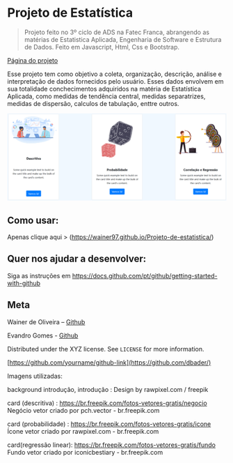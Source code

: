 # Projeto de Estatística
> Projeto feito no 3º ciclo de ADS na Fatec Franca, abrangendo as matérias de Estatistica Aplicada, Engenharia de Software e Estrutura de Dados. Feito em Javascript, Html, Css e Bootstrap.

[Página do projeto](https://wainer97.github.io/Projeto-de-estatistica/)

Esse projeto tem como objetivo a coleta, organização, descrição, análise e interpretação de dados fornecidos pelo usuário. Esses dados envolvem em sua totalidade conchecimentos adquiridos na matéria de Estatística Aplicada, como medidas de tendência central, medidas separatrizes, medidas de dispersão, calculos de tabulação, enttre outros.

![](logo.png)

## Como usar:

Apenas clique aqui > (https://wainer97.github.io/Projeto-de-estatistica/)


## Quer nos ajudar a desenvolver: 

Siga as instruções em https://docs.github.com/pt/github/getting-started-with-github


## Meta

Wainer de Oliveira – [Github](https://github.com/wainer97)

Evandro Gomes - [Github](https://github.com/evandro-gomes)

Distributed under the XYZ license. See ``LICENSE`` for more information.

[https://github.com/yourname/github-link](https://github.com/dbader/)


Imagens utilizadas:

background introdução, introdução :
Design by rawpixel.com / freepik

card (descritiva) :
https://br.freepik.com/fotos-vetores-gratis/negocio
Negócio vetor criado por pch.vector - br.freepik.com

card (probabilidade) :
https://br.freepik.com/fotos-vetores-gratis/icone
Ícone vetor criado por rawpixel.com - br.freepik.com

card(regressão linear):
https://br.freepik.com/fotos-vetores-gratis/fundo
Fundo vetor criado por iconicbestiary - br.freepik.com
